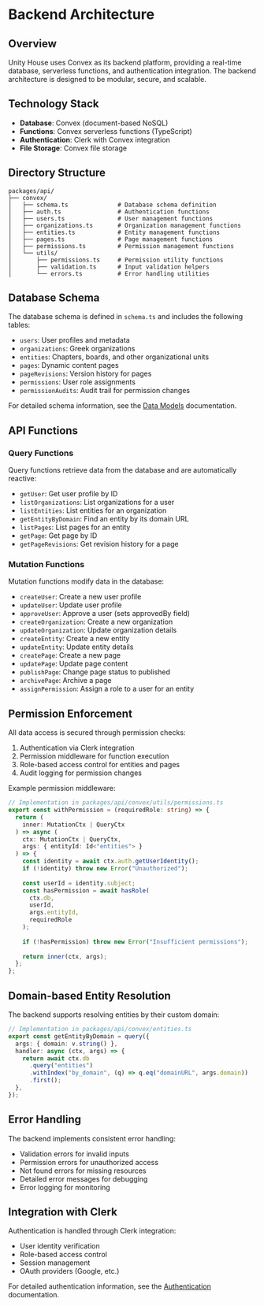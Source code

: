 # Backend Architecture

## Overview

Unity House uses Convex as its backend platform, providing a real-time database, serverless functions, and authentication integration. The backend architecture is designed to be modular, secure, and scalable.

## Technology Stack

- **Database**: Convex (document-based NoSQL)
- **Functions**: Convex serverless functions (TypeScript)
- **Authentication**: Clerk with Convex integration
- **File Storage**: Convex file storage

## Directory Structure

```
packages/api/
├── convex/
│   ├── schema.ts              # Database schema definition
│   ├── auth.ts                # Authentication functions
│   ├── users.ts               # User management functions
│   ├── organizations.ts       # Organization management functions
│   ├── entities.ts            # Entity management functions
│   ├── pages.ts               # Page management functions
│   ├── permissions.ts         # Permission management functions
│   └── utils/
│       ├── permissions.ts     # Permission utility functions
│       ├── validation.ts      # Input validation helpers
│       └── errors.ts          # Error handling utilities
```

## Database Schema

The database schema is defined in `schema.ts` and includes the following tables:

- `users`: User profiles and metadata
- `organizations`: Greek organizations
- `entities`: Chapters, boards, and other organizational units
- `pages`: Dynamic content pages
- `pageRevisions`: Version history for pages
- `permissions`: User role assignments
- `permissionAudits`: Audit trail for permission changes

For detailed schema information, see the [Data Models](../data-models/README.md) documentation.

## API Functions

### Query Functions

Query functions retrieve data from the database and are automatically reactive:

- `getUser`: Get user profile by ID
- `listOrganizations`: List organizations for a user
- `listEntities`: List entities for an organization
- `getEntityByDomain`: Find an entity by its domain URL
- `listPages`: List pages for an entity
- `getPage`: Get page by ID
- `getPageRevisions`: Get revision history for a page

### Mutation Functions

Mutation functions modify data in the database:

- `createUser`: Create a new user profile
- `updateUser`: Update user profile
- `approveUser`: Approve a user (sets approvedBy field)
- `createOrganization`: Create a new organization
- `updateOrganization`: Update organization details
- `createEntity`: Create a new entity
- `updateEntity`: Update entity details
- `createPage`: Create a new page
- `updatePage`: Update page content
- `publishPage`: Change page status to published
- `archivePage`: Archive a page
- `assignPermission`: Assign a role to a user for an entity

## Permission Enforcement

All data access is secured through permission checks:

1. Authentication via Clerk integration
2. Permission middleware for function execution
3. Role-based access control for entities and pages
4. Audit logging for permission changes

Example permission middleware:

```typescript
// Implementation in packages/api/convex/utils/permissions.ts
export const withPermission = (requiredRole: string) => {
  return (
    inner: MutationCtx | QueryCtx
  ) => async (
    ctx: MutationCtx | QueryCtx,
    args: { entityId: Id<"entities"> }
  ) => {
    const identity = await ctx.auth.getUserIdentity();
    if (!identity) throw new Error("Unauthorized");
    
    const userId = identity.subject;
    const hasPermission = await hasRole(
      ctx.db, 
      userId, 
      args.entityId, 
      requiredRole
    );
    
    if (!hasPermission) throw new Error("Insufficient permissions");
    
    return inner(ctx, args);
  };
};
```

## Domain-based Entity Resolution

The backend supports resolving entities by their custom domain:

```typescript
// Implementation in packages/api/convex/entities.ts
export const getEntityByDomain = query({
  args: { domain: v.string() },
  handler: async (ctx, args) => {
    return await ctx.db
      .query("entities")
      .withIndex("by_domain", (q) => q.eq("domainURL", args.domain))
      .first();
  },
});
```

## Error Handling

The backend implements consistent error handling:

- Validation errors for invalid inputs
- Permission errors for unauthorized access
- Not found errors for missing resources
- Detailed error messages for debugging
- Error logging for monitoring

## Integration with Clerk

Authentication is handled through Clerk integration:

- User identity verification
- Role-based access control
- Session management
- OAuth providers (Google, etc.)

For detailed authentication information, see the [Authentication](../features/authentication.md) documentation.
